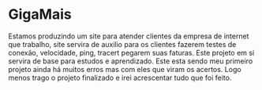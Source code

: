# GigaMais
  Estamos produzindo um site para atender clientes da empresa de internet que trabalho, site servira de auxilio para os clientes
fazerem testes de conexão, velocidade, ping, tracert pegarem suas faturas.
  Este projeto em si servira de base para estudos e aprendizado. Este esta sendo meu primeiro projeto ainda há muitos erros mas com eles
que viram os acertos. Logo menos trago o projeto finalizado e irei acrescentar tudo que foi feito.

